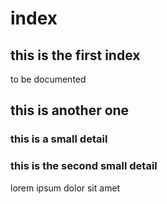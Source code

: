 # index
## this is the first index
to be documented
## this is another one
### this is a small detail
### this is the second small detail
lorem ipsum dolor sit amet
